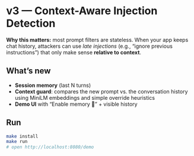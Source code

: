 # v3 — Context-Aware Injection Detection

**Why this matters:** most prompt filters are stateless. When your app keeps chat history, attackers can use *late injections* (e.g., “ignore previous instructions”) that only make sense **relative to context**.

## What’s new
- **Session memory** (last N turns)
- **Context guard**: compares the new prompt vs. the conversation history using MiniLM embeddings and simple override heuristics
- **Demo UI** with “Enable memory 🧠” + visible history

## Run
```bash
make install
make run
# open http://localhost:8080/demo